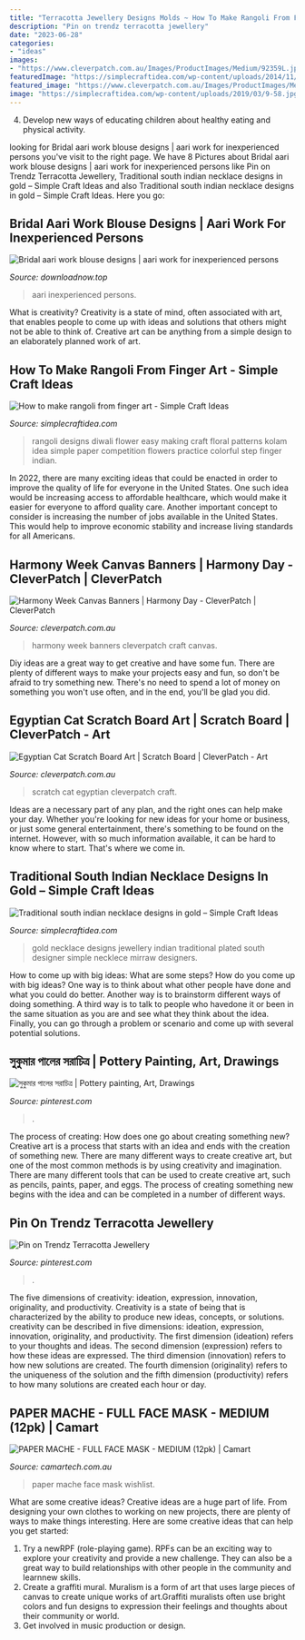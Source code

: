 ```yaml
---
title: "Terracotta Jewellery Designs Molds ~ How To Make Rangoli From Finger Art"
description: "Pin on trendz terracotta jewellery"
date: "2023-06-28"
categories:
- "ideas"
images:
- "https://www.cleverpatch.com.au/Images/ProductImages/Medium/92359L.jpg"
featuredImage: "https://simplecraftidea.com/wp-content/uploads/2014/11/115.jpg"
featured_image: "https://www.cleverpatch.com.au/Images/ProductImages/Medium/92359L.jpg"
image: "https://simplecraftidea.com/wp-content/uploads/2019/03/9-58.jpg"
---
```



4. Develop new ways of educating children about healthy eating and physical activity.

	

		
looking for Bridal aari work blouse designs | aari work for inexperienced persons you've visit to the right page. We have 8 Pictures about Bridal aari work blouse designs | aari work for inexperienced persons like Pin on Trendz Terracotta Jewellery, Traditional south indian necklace designs in gold – Simple Craft Ideas and also Traditional south indian necklace designs in gold – Simple Craft Ideas. Here you go:
		
    
## Bridal Aari Work Blouse Designs | Aari Work For Inexperienced Persons

<img loading=lazy src="https://www.downloadnow.top/wp-content/uploads/2021/01/Bridal-aari-work-blouse-designs-aari-work-for-beginners-950x534.jpg" onerror="this.onerror=null;this.src='https://tse4.mm.bing.net/th?id=OIP.cznfPyHY56M0jiNPV7P7OwHaEK&amp;pid=15.1';" alt="Bridal aari work blouse designs | aari work for inexperienced persons">

_Source: downloadnow.top_

>aari inexperienced persons. 

	

What is creativity?
Creativity is a state of mind, often associated with art, that enables people to come up with ideas and solutions that others might not be able to think of. Creative art can be anything from a simple design to an elaborately planned work of art.

    
## How To Make Rangoli From Finger Art - Simple Craft Ideas

<img loading=lazy src="https://simplecraftidea.com/wp-content/uploads/2014/11/115.jpg" onerror="this.onerror=null;this.src='https://tse1.mm.bing.net/th?id=OIP.czK4veJpXk7fWDA60dYmVgHaHi&amp;pid=15.1';" alt="How to make rangoli from finger art - Simple Craft Ideas">

_Source: simplecraftidea.com_

>rangoli designs diwali flower easy making craft floral patterns kolam idea simple paper competition flowers practice colorful step finger indian. 

	

In 2022, there are many exciting ideas that could be enacted in order to improve the quality of life for everyone in the United States. One such idea would be increasing access to affordable healthcare, which would make it easier for everyone to afford quality care. Another important concept to consider is increasing the number of jobs available in the United States. This would help to improve economic stability and increase living standards for all Americans.

    
## Harmony Week Canvas Banners | Harmony Day - CleverPatch | CleverPatch

<img loading=lazy src="https://www.cleverpatch.com.au/Images/ProductImages/Medium/92359L.jpg" onerror="this.onerror=null;this.src='https://tse1.mm.bing.net/th?id=OIP.W1ebreyGIRdf3qiI-zriIgHaHa&amp;pid=15.1';" alt="Harmony Week Canvas Banners | Harmony Day - CleverPatch | CleverPatch">

_Source: cleverpatch.com.au_

>harmony week banners cleverpatch craft canvas. 

	

Diy ideas are a great way to get creative and have some fun. There are plenty of different ways to make your projects easy and fun, so don't be afraid to try something new. There's no need to spend a lot of money on something you won't use often, and in the end, you'll be glad you did.

    
## Egyptian Cat Scratch Board Art | Scratch Board | CleverPatch - Art

<img loading=lazy src="https://www.cleverpatch.com.au/images/ProductImages/500/92035L.jpg" onerror="this.onerror=null;this.src='https://tse3.mm.bing.net/th?id=OIP.WxfvHcpHV8yvYkTPpPZDRgHaHa&amp;pid=15.1';" alt="Egyptian Cat Scratch Board Art | Scratch Board | CleverPatch - Art">

_Source: cleverpatch.com.au_

>scratch cat egyptian cleverpatch craft. 

	

Ideas are a necessary part of any plan, and the right ones can help make your day. Whether you're looking for new ideas for your home or business, or just some general entertainment, there's something to be found on the internet. However, with so much information available, it can be hard to know where to start. That's where we come in.

    
## Traditional South Indian Necklace Designs In Gold – Simple Craft Ideas

<img loading=lazy src="https://simplecraftidea.com/wp-content/uploads/2019/03/9-58.jpg" onerror="this.onerror=null;this.src='https://tse1.mm.bing.net/th?id=OIP.FvEJqbsWkNA44jV2e3mmYgHaF5&amp;pid=15.1';" alt="Traditional south indian necklace designs in gold – Simple Craft Ideas">

_Source: simplecraftidea.com_

>gold necklace designs jewellery indian traditional plated south designer simple necklece mirraw designers. 

	

How to come up with big ideas: What are some steps?
How do you come up with big ideas? One way is to think about what other people have done and what you could do better. Another way is to brainstorm different ways of doing something. A third way is to talk to people who havedone it or been in the same situation as you are and see what they think about the idea. Finally, you can go through a problem or scenario and come up with several potential solutions.

    
## সুকুমার পালের সরাচিত্র | Pottery Painting, Art, Drawings

<img loading=lazy src="https://i.pinimg.com/originals/75/ff/e6/75ffe67a48787c763d78ee4312b092e2.jpg" onerror="this.onerror=null;this.src='https://tse3.mm.bing.net/th?id=OIP.7-GLWQVi98bV8DTbqqirkQHaJ4&amp;pid=15.1';" alt="সুকুমার পালের সরাচিত্র | Pottery painting, Art, Drawings">

_Source: pinterest.com_

>. 

	

The process of creating: How does one go about creating something new?
Creative art is a process that starts with an idea and ends with the creation of something new. There are many different ways to create creative art, but one of the most common methods is by using creativity and imagination. There are many different tools that can be used to create creative art, such as pencils, paints, paper, and eggs. The process of creating something new begins with the idea and can be completed in a number of different ways.

    
## Pin On Trendz Terracotta Jewellery

<img loading=lazy src="https://i.pinimg.com/originals/b9/18/fe/b918fea64afe4cb4eae46e5a75e0b7b1.jpg" onerror="this.onerror=null;this.src='https://tse1.mm.bing.net/th?id=OIP.iZzbmZurcldIvfONBxg8ZwHaJ4&amp;pid=15.1';" alt="Pin on Trendz Terracotta Jewellery">

_Source: pinterest.com_

>. 

	

The five dimensions of creativity: ideation, expression, innovation, originality, and productivity.
Creativity is a state of being that is characterized by the ability to produce new ideas, concepts, or solutions. creativity can be described in five dimensions: ideation, expression, innovation, originality, and productivity. The first dimension (ideation) refers to your thoughts and ideas. The second dimension (expression) refers to how these ideas are expressed. The third dimension (innovation) refers to how new solutions are created. The fourth dimension (originality) refers to the uniqueness of the solution and the fifth dimension (productivity) refers to how many solutions are created each hour or day.

    
## PAPER MACHE - FULL FACE MASK - MEDIUM (12pk) | Camart

<img loading=lazy src="https://camartech.com.au/wp-content/uploads/2018/11/IMG_3968.jpg" onerror="this.onerror=null;this.src='https://tse1.mm.bing.net/th?id=OIP.3skHUb3oPE783eLhwR4i8gHaJ4&amp;pid=15.1';" alt="PAPER MACHE - FULL FACE MASK - MEDIUM (12pk) | Camart">

_Source: camartech.com.au_

>paper mache face mask wishlist. 

	

What are some creative ideas?
Creative ideas are a huge part of life. From designing your own clothes to working on new projects, there are plenty of ways to make things interesting. Here are some creative ideas that can help you get started: 
1. Try a newRPF (role-playing game). RPFs can be an exciting way to explore your creativity and provide a new challenge. They can also be a great way to build relationships with other people in the community and learnnew skills. 
2. Create a graffiti mural. Muralism is a form of art that uses large pieces of canvas to create unique works of art.Graffiti muralists often use bright colors and fun designs to expression their feelings and thoughts about their community or world. 
3. Get involved in music production or design.

